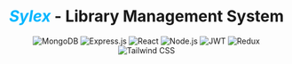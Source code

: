 <div align="center">
<h1 align = "center">
<span style="font-style:italic ; color:#00b6ff">Sylex</span> - Library Management System
</h1>
</div>
<div align="center">
     <img src="https://img.shields.io/badge/MongoDB-47A248?style=for-the-badge&logo=mongodb&logoColor=white" alt="MongoDB" />
     <img src="https://img.shields.io/badge/Express.js-000000?style=for-the-badge&logo=express&logoColor=white" alt="Express.js" />
     <img src="https://img.shields.io/badge/React-61DAFB?style=for-the-badge&logo=react&logoColor=black" alt="React" />
     <img src="https://img.shields.io/badge/Node.js-339933?style=for-the-badge&logo=nodedotjs&logoColor=white" alt="Node.js" />
     <img src="https://img.shields.io/badge/JWT-000000?style=for-the-badge&logo=jsonwebtokens&logoColor=white" alt="JWT" />
     <img src="https://img.shields.io/badge/Redux-764ABC?style=for-the-badge&logo=redux&logoColor=white" alt="Redux" />
     <img src="https://img.shields.io/badge/Tailwind_CSS-38B2AC?style=for-the-badge&logo=tailwind-css&logoColor=white" alt="Tailwind CSS" />
</div>
